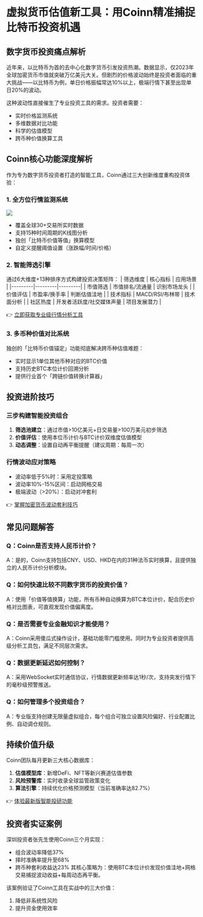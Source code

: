 # 虚拟货币估值新工具：用Coinn精准捕捉比特币投资机遇

## 数字货币投资痛点解析
近年来，以比特币为首的去中心化数字货币引发投资热潮。数据显示，仅2023年全球加密货币市值就突破万亿美元大关。但剧烈的价格波动始终是投资者面临的重大挑战——以比特币为例，单日价格振幅常达10%以上，极端行情下甚至出现单日20%的波动。

这种波动性直接催生了专业投资工具的需求。投资者需要：
- 实时价格监测系统
- 多维数据对比功能
- 科学的估值模型
- 跨币种价值换算工具

## Coinn核心功能深度解析
作为专为数字货币投资者打造的智能工具，Coinn通过三大创新维度重构投资体验：

### 1. 全方位行情监测系统
![](https://via.placeholder.com/600x300?text=行情监测界面示例)
- 覆盖全球30+交易所实时数据
- 支持15种时间周期的K线图分析
- 独创「比特币价值等值」换算模型
- 自定义提醒阈值设置（涨跌幅/时间/价格）

### 2. 智能筛选引擎
通过6大维度+13种排序方式构建投资决策矩阵：
| 筛选维度 | 核心指标 | 应用场景 |
|---------|---------|---------|
| 市值筛选 | 市值排名/流通量 | 识别市场龙头 |
| 价值评估 | 市盈率/换手率 | 判断估值洼地 |
| 技术指标 | MACD/RSI/布林带 | 技术面分析 |
| 社区热度 | 开发者活跃度/社交媒体声量 | 项目发展潜力 |

👉 [立即获取专业级行情分析工具](https://bit.ly/okx_welcome)

### 3. 多币种价值对比系统
独创的「比特币价值锚定」功能彻底解决跨币种估值难题：
- 实时显示1单位其他币种对应的BTC价值
- 支持历史BTC本位计价回溯分析
- 提供行业首个「跨链价值转换计算器」

## 投资进阶技巧
### 三步构建智能投资组合
1. **筛选池建立**：通过市值>10亿美元+日交易量>100万美元初步筛选
2. **价值评估**：使用本位币计价与BTC计价双维度估值模型
3. **动态调整**：设置自动再平衡提醒（建议周期：每周一次）

### 行情波动应对策略
- 波动率低于5%时：采用定投策略
- 波动率10%-15%区间：启动网格交易
- 极端波动（>20%）：启动对冲套利

👉 [掌握加密货币波动套利技巧](https://bit.ly/okx_welcome)

## 常见问题解答
### Q：Coinn是否支持人民币计价？
A：是的，Coinn支持包括CNY、USD、HKD在内的31种法币实时换算，且提供独立的人民币计价分析模块。

### Q：如何快速比较不同数字货币的投资价值？
A：使用「价值等值换算」功能，所有币种自动换算为BTC本位计价，配合历史价格对比图表，可直观发现价值偏离度。

### Q：是否需要专业金融知识才能使用？
A：Coinn采用傻瓜式操作设计，基础功能零门槛使用。同时为专业投资者提供高级分析工具包，满足不同层次需求。

### Q：数据更新延迟如何控制？
A：采用WebSocket实时通信协议，行情数据更新频率达1秒/次，支持突发行情下的毫秒级预警推送。

### Q：如何管理多个投资组合？
A：专业版支持创建无限量虚拟组合，每个组合可独立设置风险偏好、行业配置比例、自动调仓规则。

## 持续价值升级
Coinn团队每月更新三大核心数据库：
1. **估值模型库**：新增DeFi、NFT等新兴赛道估值参数
2. **风险预警库**：实时收录全球监管政策变化
3. **算法引擎**：持续优化价格预测模型（当前准确率达82.7%）

👉 [体验最新版智能投研功能](https://bit.ly/okx_welcome)

## 投资者实证案例
深圳投资者张先生使用Coinn三个月实现：
- 组合波动率降低37%
- 择时准确率提升至68%
- 跨币种套利收益达23%
其核心策略为：使用BTC本位计价发现价值洼地+网格交易捕捉波动收益+每周动态再平衡。

该案例验证了Coinn工具在实战中的三大价值：
1. 降低非系统性风险
2. 提升资金使用效率